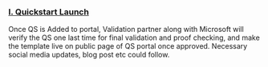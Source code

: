 <font style="segoe ui"><h3><b><u>I.	Quickstart Launch</u></b></h3>
<p>Once QS  is Added to portal, Validation partner along with Microsoft will verify the QS  one last time for final validation and proof checking, and make the template live  on public page of QS portal once approved. Necessary social media updates, blog  post etc could follow.</p>
</font>
